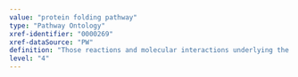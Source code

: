 ```yaml
---
value: "protein folding pathway"
type: "Pathway Ontology"
xref-identifier: "0000269"
xref-dataSource: "PW"
definition: "Those reactions and molecular interactions underlying the folding of a protein into its functional three-dimensional structure. Folding takes place in the cytoplasm and, in the case of secreted proteins, in the endoplasmic reticulum. Proteins are checked (quality control) for proper folding and misfolded proteins are targeted for degradation."
level: "4"
---
```

